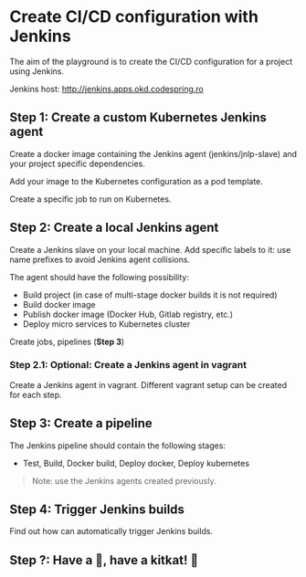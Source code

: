 # Create CI/CD configuration with Jenkins

The aim of the playground is to create the CI/CD configuration for a project
using Jenkins.

Jenkins host: http://jenkins.apps.okd.codespring.ro

## Step 1: Create a custom Kubernetes Jenkins agent

Create a docker image containing the Jenkins agent (jenkins/jnlp-slave) and your
project specific dependencies.

Add your image to the Kubernetes configuration as a pod template.

Create a specific job to run on Kubernetes.

## Step 2: Create a local Jenkins agent

Create a Jenkins slave on your local machine. Add specific labels to it: use name
prefixes to avoid Jenkins agent collisions.

The agent should have the following possibility:

- Build project (in case of multi-stage docker builds it is not required)
- Build docker image
- Publish docker image (Docker Hub, Gitlab registry, etc.)
- Deploy micro services to Kubernetes cluster

Create jobs, pipelines (**Step 3**)

### Step 2.1: Optional: Create a Jenkins agent in vagrant

Create a Jenkins agent in vagrant. Different vagrant setup can be created for
each step.

## Step 3: Create a pipeline

The Jenkins pipeline should contain the following stages:

- Test, Build, Docker build, Deploy docker, Deploy kubernetes

> Note: use the Jenkins agents created previously.

## Step 4: Trigger Jenkins builds

Find out how can automatically trigger Jenkins builds.

## Step ?: Have a :beer:, have a kitkat! :tada:
